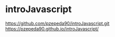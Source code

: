 # introJavascript

https://github.com/pzepeda90/introJavascript.git
https://pzepeda90.github.io/introJavascript/

